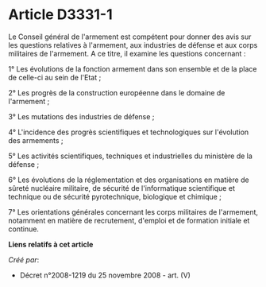 # Article D3331-1

Le Conseil général de l'armement est compétent pour donner des avis sur les questions relatives à l'armement, aux industries
de défense et aux corps militaires de l'armement. A ce titre, il examine les questions concernant :

1° Les évolutions de la fonction armement dans son ensemble et de la place de celle-ci au sein de l'Etat ;

2° Les progrès de la construction européenne dans le domaine de l'armement ;

3° Les mutations des industries de défense ;

4° L'incidence des progrès scientifiques et technologiques sur l'évolution des armements ;

5° Les activités scientifiques, techniques et industrielles du ministère de la défense ;

6° Les évolutions de la réglementation et des organisations en matière de sûreté nucléaire militaire, de sécurité de
l'informatique scientifique et technique ou de sécurité pyrotechnique, biologique et chimique ;

7° Les orientations générales concernant les corps militaires de l'armement, notamment en matière de recrutement, d'emploi et
de formation initiale et continue.

**Liens relatifs à cet article**

_Créé par_:

  - Décret n°2008-1219 du 25 novembre 2008 - art. (V)
